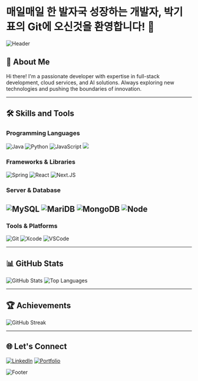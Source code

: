 # 매일매일 한 발자국 성장하는 개발자, 박기표의 Git에 오신것을 환영합니다! 👋

![Header](https://capsule-render.vercel.app/api?type=waving&color=gradient&height=200&section=header&text=Welcome%20To-nl-PPWARD's%20Profile!&fontSize=40)

## 🚀 About Me

Hi there! I'm a passionate developer with expertise in full-stack development, cloud services, and AI solutions. Always exploring new technologies and pushing the boundaries of innovation.

---

## 🛠️ Skills and Tools

### Programming Languages
![Java](https://img.shields.io/badge/Java-%23ED8B00.svg?style=for-the-badge&logo=java&logoColor=white)
![Python](https://img.shields.io/badge/Python-%2314354C.svg?style=for-the-badge&logo=python&logoColor=white)
![JavaScript](https://img.shields.io/badge/JavaScript-%23F7DF1E.svg?style=for-the-badge&logo=javascript&logoColor=black)
<img src="https://img.shields.io/badge/typescript-%233178C6.svg?&style=for-the-badge&logo=typescript&logoColor=white" />

### Frameworks & Libraries
![Spring](https://img.shields.io/badge/Spring-%236DB33F.svg?style=for-the-badge&logo=spring&logoColor=white)
![React](https://img.shields.io/badge/React-%2361DAFB.svg?style=for-the-badge&logo=react&logoColor=black)
![Next.JS](https://img.shields.io/badge/next.js-000000?style=for-the-badge&logo=nextdotjs&logoColor=white)

### Server & Database
![MySQL](https://img.shields.io/badge/MySQL-4479A1?style=for-the-badge&logo=MySQL&logoColor=white)
![MariDB](https://img.shields.io/badge/MariaDB-003545?style=for-the-badge&logo=mariaDB&logoColor=white)
![MongoDB](https://img.shields.io/badge/MongoDB-47A248?style=for-the-badge&logo=MongoDB&logoColor=white)
![Node](https://img.shields.io/badge/Node.js-339933.svg?style=for-the-badge&logo=Node.js&logoColor=white)
- 
### Tools & Platforms
![Git](https://img.shields.io/badge/Git-%23F05033.svg?style=for-the-badge&logo=git&logoColor=white)
![Xcode](https://img.shields.io/badge/Xcode-147EFB?style=for-the-badge&logo=Xcode&logoColor=white)
![VSCode](https://img.shields.io/badge/VS%20Code-%23007ACC.svg?style=for-the-badge&logo=visual-studio-code&logoColor=white)

---

## 📊 GitHub Stats
![GitHub Stats](https://github-readme-stats.vercel.app/api?username=YourUsername&show_icons=true&theme=radical)
![Top Languages](https://github-readme-stats.vercel.app/api/top-langs/?username=YourUsername&layout=compact&theme=radical)

---

## 🏆 Achievements
![GitHub Streak](https://github-readme-streak-stats.herokuapp.com/?user=YourUsername&theme=radical)

---

## 🌐 Let's Connect
[![LinkedIn](https://img.shields.io/badge/LinkedIn-%230A66C2.svg?style=for-the-badge&logo=linkedin&logoColor=white)](https://linkedin.com/in/YourProfile)
[![Portfolio](https://img.shields.io/badge/Portfolio-%23FF5722.svg?style=for-the-badge&logo=readthedocs&logoColor=white)](https://YourPortfolio.com)

![Footer](https://capsule-render.vercel.app/api?type=waving&color=gradient&height=100&section=footer)


<!--
**ppward/ppward** is a ✨ _special_ ✨ repository because its `README.md` (this file) appears on your GitHub profile.

Here are some ideas to get you started:

- 🔭 I’m currently working on ...
- 🌱 I’m currently learning ...
- 👯 I’m looking to collaborate on ...
- 🤔 I’m looking for help with ...
- 💬 Ask me about ...
- 📫 How to reach me: ...
- 😄 Pronouns: ...
- ⚡ Fun fact: ...
-->

